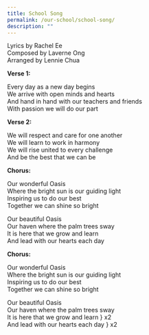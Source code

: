 ```yaml
---
title: School Song
permalink: /our-school/school-song/
description: ""
---
```

Lyrics by Rachel Ee <br>
Composed by Laverne Ong <br>
Arranged by Lennie Chua

  

**Verse 1:**

Every day as a new day begins <br>
We arrive with open minds and hearts <br>
And hand in hand with our teachers and friends <br>
With passion we will do our part

  

**Verse 2:**

We will respect and care for one another <br>
We will learn to work in harmony <br>
We will rise united to every challenge <br>
And be the best that we can be

  

**Chorus:**

Our wonderful Oasis <br>
Where the bright sun is our guiding light <br>
Inspiring us to do our best <br>
Together we can shine so bright

  

Our beautiful Oasis <br>
Our haven where the palm trees sway <br>
It is here that we grow and learn <br>
And lead with our hearts each day

  

**Chorus:**

Our wonderful Oasis <br>
Where the bright sun is our guiding light <br>
Inspiring us to do our best <br>
Together we can shine so bright

  

Our beautiful Oasis <br>
Our haven where the palm trees sway <br>
It is here that we grow and learn } x2 <br>
And lead with our hearts each day } x2
